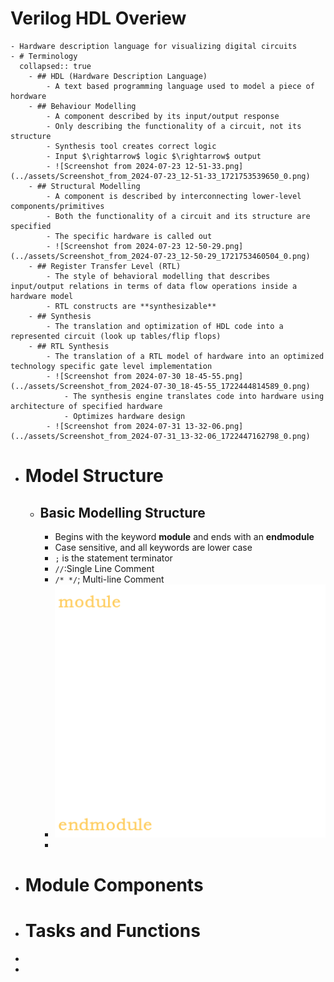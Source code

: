 # Verilog HDL Overiew
	- Hardware description language for visualizing digital circuits
	- # Terminology
	  collapsed:: true
		- ## HDL (Hardware Description Language)
			- A text based programming language used to model a piece of hordware
		- ## Behaviour Modelling
			- A component described by its input/output response
			- Only describing the functionality of a circuit, not its structure
			- Synthesis tool creates correct logic
			- Input $\rightarrow$ logic $\rightarrow$ output
			- ![Screenshot from 2024-07-23 12-51-33.png](../assets/Screenshot_from_2024-07-23_12-51-33_1721753539650_0.png)
		- ## Structural Modelling
			- A component is described by interconnecting lower-level components/primitives
			- Both the functionality of a circuit and its structure are specified
			- The specific hardware is called out
			- ![Screenshot from 2024-07-23 12-50-29.png](../assets/Screenshot_from_2024-07-23_12-50-29_1721753460504_0.png)
		- ## Register Transfer Level (RTL)
			- The style of behavioral modelling that describes input/output relations in terms of data flow operations inside a hardware model
			- RTL constructs are **synthesizable**
		- ## Synthesis
			- The translation and optimization of HDL code into a represented circuit (look up tables/flip flops)
		- ## RTL Synthesis
			- The translation of a RTL model of hardware into an optimized technology specific gate level implementation
			- ![Screenshot from 2024-07-30 18-45-55.png](../assets/Screenshot_from_2024-07-30_18-45-55_1722444814589_0.png)
				- The synthesis engine translates code into hardware using architecture of specified hardware
				- Optimizes hardware design
			- ![Screenshot from 2024-07-31 13-32-06.png](../assets/Screenshot_from_2024-07-31_13-32-06_1722447162798_0.png)
- # Model Structure
	- ## Basic Modelling Structure
		- Begins with the keyword **module** and ends with an **endmodule**
		- Case sensitive, and all keywords are lower case
		- `;` is the statement terminator
		- `//`:Single Line Comment
		- `/* */`; Multi-line Comment
		- ![Screenshot from 2024-07-31 14-01-06.png](../assets/Screenshot_from_2024-07-31_14-01-06_1722448896077_0.png)
		-
- # Module Components
- # Tasks and Functions
-
-